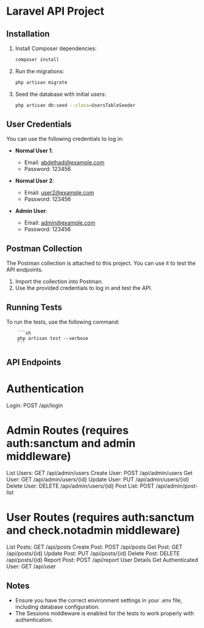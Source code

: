 # Laravel API Project

## Installation

1. Install Composer dependencies:
    ```sh
    composer install
    ```

2. Run the migrations:
    ```sh
    php artisan migrate
    ```

3. Seed the database with initial users:
    ```sh
    php artisan db:seed --class=UsersTableSeeder
    ```

## User Credentials

You can use the following credentials to log in:

- **Normal User 1**:
  - Email: abdelhadi@example.com
  - Password: 123456

- **Normal User 2**:
  - Email: user2@example.com
  - Password: 123456

- **Admin User**:
  - Email: admin@example.com
  - Password: 123456

## Postman Collection

The Postman collection is attached to this project. You can use it to test the API endpoints.

1. Import the collection into Postman.
2. Use the provided credentials to log in and test the API.

## Running Tests

To run the tests, use the following command:

        ```sh
        php artisan test --verbose
        ```

## API Endpoints
# Authentication
Login: POST /api/login

# Admin Routes (requires auth:sanctum and admin middleware)
List Users: GET /api/admin/users
Create User: POST /api/admin/users
Get User: GET /api/admin/users/{id}
Update User: PUT /api/admin/users/{id}
Delete User: DELETE /api/admin/users/{id}
Post List: POST /api/admin/post-list

# User Routes (requires auth:sanctum and check.notadmin middleware)
List Posts: GET /api/posts
Create Post: POST /api/posts
Get Post: GET /api/posts/{id}
Update Post: PUT /api/posts/{id}
Delete Post: DELETE /api/posts/{id}
Report Post: POST /api/report
User Details
Get Authenticated User: GET /api/user

## Notes
- Ensure you have the correct environment settings in your .env file, including database configuration.
- The Sessions middleware is enabled for the tests to work properly with authentication.

